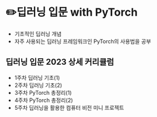 # ✏️딥러닝 입문 with PyTorch
- 기초적인 딥러닝 개념
- 자주 사용되는 딥러닝 프레임워크인 PyTorch의 사용법을 공부


## 딥러닝 입문 2023 상세 커리큘럼
- 1주차  딥러닝 기초(1)
- 2주차  딥러닝 기초(2)
- 3주차 PyTorch 총정리(1)
- 4주차 PyTorch 총정리(2)
- 5주차 딥러닝을 활용한 컴퓨터 비전 미니 프로젝트
